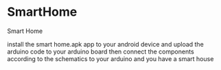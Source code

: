 # SmartHome
Smart Home

install the smart home.apk app to your android device and upload 
the arduino code to your arduino board then connect the components according to the schematics
to your arduino and you have a smart house
